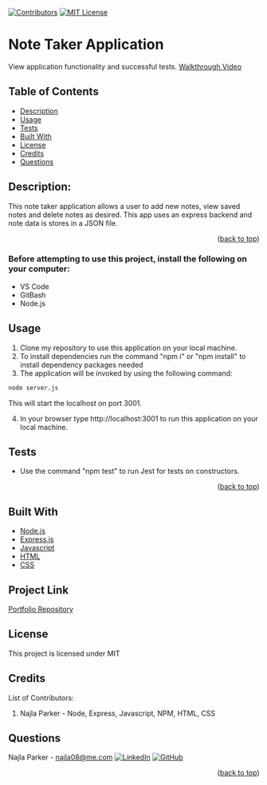 [![Contributors][contributors-shield]][contributors-url]
[![MIT License][license-shield]][license-url]

# Note Taker Application
<div>
   <p>
    View application functionality and successful tests. <a href="https://watch.screencastify.com/v/yTXiIEcbj5lGG4ojCebv"> Walkthrough Video</a>
  </p>
</div>

## Table of Contents
* [Description](#description)
* [Usage](#usage)
* [Tests](#tests)
* [Built With](#built-with)
* [License](#license)
* [Credits](#credits)
* [Questions](#questions)

## Description: 
This note taker application allows a user to add new notes, view saved notes and delete notes as desired. This app uses an express backend and note data is stores in a JSON file.

<p align="right">(<a href="#top">back to top</a>)</p>

### Before attempting to use this project, install the following on your computer:
* VS Code
* GitBash
* Node.js

## Usage
1. Clone my repository to use this application on your local machine.
2. To install dependencies run the command "npm i" or "npm install" to install dependency packages needed
3. The application will be invoked by using the following command:

```bash
node server.js
```

This will start the localhost on port 3001.

4. In your browser type http://localhost:3001 to run this application on your local machine.

## Tests
* Use the command "npm test" to run Jest for tests on constructors.

<p align="right">(<a href="#top">back to top</a>)</p>

## Built With
- [Node.js](https://nodejs.org/en/)
- [Express.js](https://en.wikipedia.org/wiki/Express.js)
- [Javascript](https://www.javascript.com)
- [HTML](https://en.wikipedia.org/wiki/HTML)
- [CSS](https://developer.mozilla.org/en-US/docs/Learn/CSS/First_steps/What_is_CSS)

## Project Link

[Portfolio Repository](https://github.com/nparker80/Team-Profile-Generator)

## License 
This project is licensed under MIT

## Credits

List of Contributors:

1. Najla Parker - Node, Express, Javascript, NPM, HTML, CSS

## Questions

Najla Parker - najla08@me.com [![LinkedIn][linkedin-shield]][linkedin-url-naj] [![GitHub][github-shield]][github-url-naj]

<p align="right">(<a href="#top">back to top</a>)</p>

<!-- MARKDOWN LINKS & IMAGES -->
<!-- https://www.markdownguide.org/basic-syntax/#reference-style-links -->

[contributors-shield]: https://img.shields.io/github/contributors/nparker80/readme-generator.svg?style=for-the-badge
[contributors-url]: https://github.com/nparker80/readme-generator/graphs/contributors
[license-shield]: https://img.shields.io/github/license/nparker80/readme-generator
[license-url]: https://github.com/nparker80/readme-generator/blob/main/LICENSE
[linkedin-shield]: https://img.shields.io/badge/-LinkedIn-black.svg?style=for-the-badge&logo=linkedin&colorB=555
[linkedin-url-naj]: https://www.linkedin.com/in/najlaparker/
[github-shield]: https://img.shields.io/badge/-Github-blueviolet.svg?style=for-the-badge&logo=Github&colorB=555
[github-url-naj]: https://github.com/nparker80
